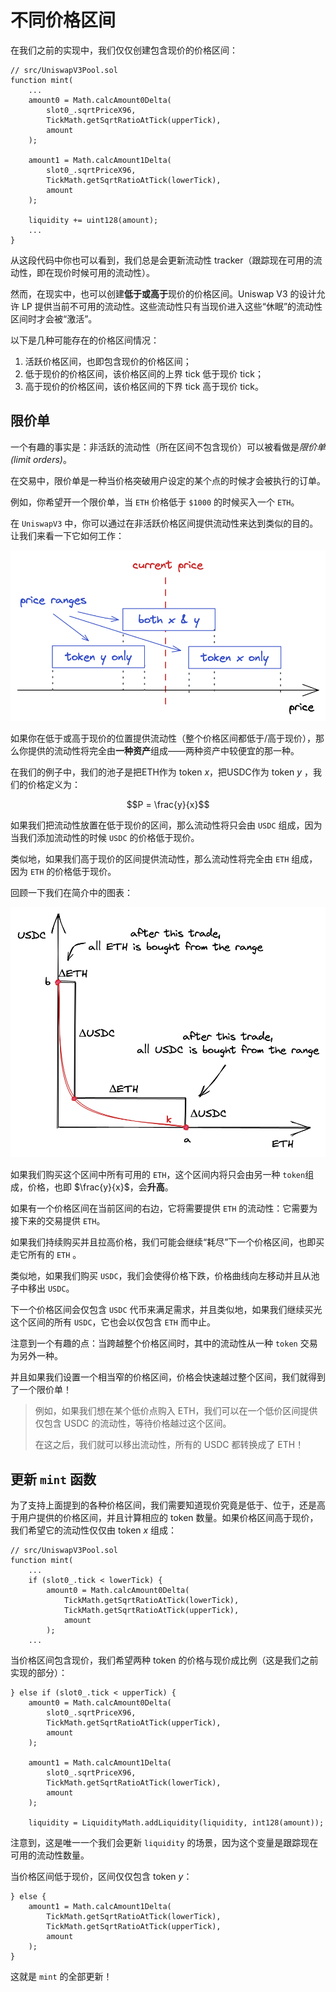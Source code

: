 # 不同价格区间

在我们之前的实现中，我们仅仅创建包含现价的价格区间：

```solidity
// src/UniswapV3Pool.sol
function mint(
    ...
    amount0 = Math.calcAmount0Delta(
        slot0_.sqrtPriceX96,
        TickMath.getSqrtRatioAtTick(upperTick),
        amount
    );

    amount1 = Math.calcAmount1Delta(
        slot0_.sqrtPriceX96,
        TickMath.getSqrtRatioAtTick(lowerTick),
        amount
    );

    liquidity += uint128(amount);
    ...
}
```

从这段代码中你也可以看到，我们总是会更新流动性 tracker（跟踪现在可用的流动性，即在现价时候可用的流动性）。

然而，在现实中，也可以创建**低于或高于**现价的价格区间。Uniswap V3 的设计允许 LP 提供当前不可用的流动性。这些流动性只有当现价进入这些“休眠”的流动性区间时才会被“激活”。

以下是几种可能存在的价格区间情况：
1. 活跃价格区间，也即包含现价的价格区间；
2. 低于现价的价格区间，该价格区间的上界 tick 低于现价 tick；
3. 高于现价的价格区间，该价格区间的下界 tick 高于现价 tick。

## 限价单

一个有趣的事实是：非活跃的流动性（所在区间不包含现价）可以被看做是*限价单(limit orders)*。

在交易中，限价单是一种当价格突破用户设定的某个点的时候才会被执行的订单。

例如，你希望开一个限价单，当 `ETH` 价格低于 `$1000` 的时候买入一个 `ETH`。

在 `UniswapV3` 中，你可以通过在非活跃价格区间提供流动性来达到类似的目的。让我们来看一下它如何工作：

![Liquidity ranges outside of the current price](../images/milestone_3/ranges_outside_current_price.png)

如果你在低于或高于现价的位置提供流动性（整个价格区间都低于/高于现价），那么你提供的流动性将完全由**一种资产**组成——两种资产中较便宜的那一种。

在我们的例子中，我们的池子是把ETH作为 token $x$，把USDC作为 token $y$ ，我们的价格定义为：

$$P = \frac{y}{x}$$

如果我们把流动性放置在低于现价的区间，那么流动性将只会由 `USDC` 组成，因为当我们添加流动性的时候 `USDC` 的价格低于现价。

类似地，如果我们高于现价的区间提供流动性，那么流动性将完全由 `ETH` 组成，因为 `ETH` 的价格低于现价。

回顾一下我们在简介中的图表：

![Price range depletion](../images/milestone_1/range_depleted.png)

如果我们购买这个区间中所有可用的 `ETH`，这个区间内将只会由另一种 `token`组成，价格，也即 $\frac{y}{x}$，会**升高**。

如果有一个价格区间在当前区间的右边，它将需要提供 `ETH` 的流动性：它需要为接下来的交易提供 `ETH`。

如果我们持续购买并且拉高价格，我们可能会继续“耗尽”下一个价格区间，也即买走它所有的 `ETH` 。

类似地，如果我们购买 `USDC`，我们会使得价格下跌，价格曲线向左移动并且从池子中移出 `USDC`。

下一个价格区间会仅包含 `USDC` 代币来满足需求，并且类似地，如果我们继续买光这个区间的所有 `USDC`，它也会以仅包含 `ETH` 而中止。

注意到一个有趣的点：当跨越整个价格区间时，其中的流动性从一种 `token` 交易为另外一种。

并且如果我们设置一个相当窄的价格区间，价格会快速越过整个区间，我们就得到了一个限价单！

> 例如，如果我们想在某个低价点购入 ETH，我们可以在一个低价区间提供仅包含 USDC 的流动性，等待价格越过这个区间。
> 
> 在这之后，我们就可以移出流动性，所有的 USDC 都转换成了 ETH！

## 更新 `mint` 函数

为了支持上面提到的各种价格区间，我们需要知道现价究竟是低于、位于，还是高于用户提供的价格区间，并且计算相应的 token 数量。如果价格区间高于现价，我们希望它的流动性仅仅由 token $x$ 组成：

```solidity
// src/UniswapV3Pool.sol
function mint(
    ...
    if (slot0_.tick < lowerTick) {
        amount0 = Math.calcAmount0Delta(
            TickMath.getSqrtRatioAtTick(lowerTick),
            TickMath.getSqrtRatioAtTick(upperTick),
            amount
        );
    ...
```
当价格区间包含现价，我们希望两种 token 的价格与现价成比例（这是我们之前实现的部分）：

```solidity
} else if (slot0_.tick < upperTick) {
    amount0 = Math.calcAmount0Delta(
        slot0_.sqrtPriceX96,
        TickMath.getSqrtRatioAtTick(upperTick),
        amount
    );

    amount1 = Math.calcAmount1Delta(
        slot0_.sqrtPriceX96,
        TickMath.getSqrtRatioAtTick(lowerTick),
        amount
    );

    liquidity = LiquidityMath.addLiquidity(liquidity, int128(amount));
```
注意到，这是唯一一个我们会更新 `liquidity` 的场景，因为这个变量是跟踪现在可用的流动性数量。

当价格区间低于现价，区间仅仅包含 token $y$：

```solidity
} else {
    amount1 = Math.calcAmount1Delta(
        TickMath.getSqrtRatioAtTick(lowerTick),
        TickMath.getSqrtRatioAtTick(upperTick),
        amount
    );
}
```

这就是 `mint` 的全部更新！
